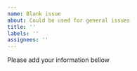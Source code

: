 ```yaml
---
name: Blank issue
about: Could be used for general issues
title: ''
labels: ''
assignees: ''
---
```


Please add your information bellow

